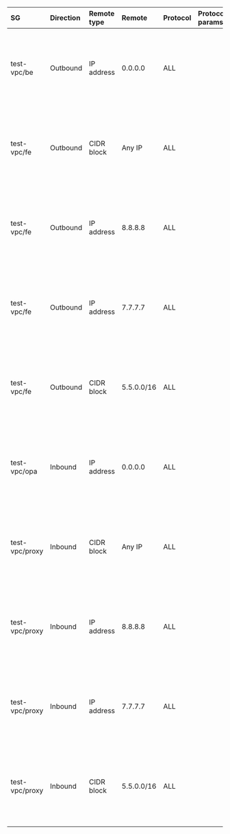  | SG | Direction | Remote type | Remote | Protocol | Protocol params | Description | 
 |  :---  |  :---  |  :---  |  :---  |  :---  |  :---  |  :---  | 
 | test-vpc/be | Outbound | IP address | 0.0.0.0 | ALL |  | External. required-connections[8]: (instance test-vpc/be)->(external external5); allowed-protocols[0] | 
 | test-vpc/fe | Outbound | CIDR block | Any IP | ALL |  | External. required-connections[4]: (instance test-vpc/fe)->(external external1); allowed-protocols[0] | 
 | test-vpc/fe | Outbound | IP address | 8.8.8.8 | ALL |  | External. required-connections[5]: (instance test-vpc/fe)->(external external2); allowed-protocols[0] | 
 | test-vpc/fe | Outbound | IP address | 7.7.7.7 | ALL |  | External. required-connections[6]: (instance test-vpc/fe)->(external external3); allowed-protocols[0] | 
 | test-vpc/fe | Outbound | CIDR block | 5.5.0.0/16 | ALL |  | External. required-connections[7]: (instance test-vpc/fe)->(external external4); allowed-protocols[0] | 
 | test-vpc/opa | Inbound | IP address | 0.0.0.0 | ALL |  | External. required-connections[9]: (external external5)->(instance test-vpc/opa); allowed-protocols[0] | 
 | test-vpc/proxy | Inbound | CIDR block | Any IP | ALL |  | External. required-connections[0]: (external external1)->(instance test-vpc/proxy); allowed-protocols[0] | 
 | test-vpc/proxy | Inbound | IP address | 8.8.8.8 | ALL |  | External. required-connections[1]: (external external2)->(instance test-vpc/proxy); allowed-protocols[0] | 
 | test-vpc/proxy | Inbound | IP address | 7.7.7.7 | ALL |  | External. required-connections[2]: (external external3)->(instance test-vpc/proxy); allowed-protocols[0] | 
 | test-vpc/proxy | Inbound | CIDR block | 5.5.0.0/16 | ALL |  | External. required-connections[3]: (external external4)->(instance test-vpc/proxy); allowed-protocols[0] | 
